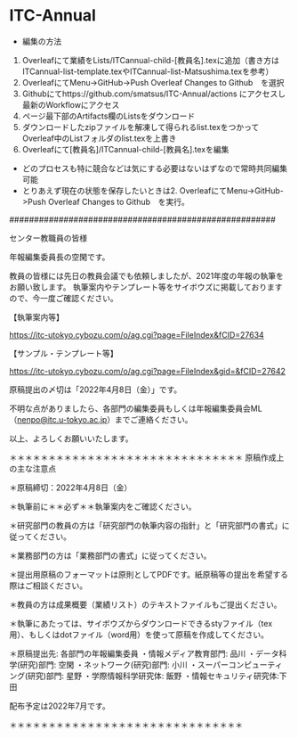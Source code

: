 # ITC-Annual

- 編集の方法
1. Overleafにて業績をLists/ITCannual-child-[教員名].texに追加（書き方はITCannual-list-template.texやITCannual-list-Matsushima.texを参考）
2. OverleafにてMenu->GitHub->Push Overleaf Changes to Github　を選択 
3. Githubにてhttps://github.com/smatsus/ITC-Annual/actions にアクセスし最新のWorkflowにアクセス
4. ページ最下部のArtifacts欄のListsをダウンロード
5. ダウンロードしたzipファイルを解凍して得られるlist.texをつかってOverleaf中のListフォルダのlist.texを上書き
6. Overleafにて[教員名]/ITCannual-child-[教員名].texを編集

- どのプロセスも特に競合などは気にする必要はないはずなので常時共同編集可能
- とりあえず現在の状態を保存したいときは2. OverleafにてMenu->GitHub->Push Overleaf Changes to Github　を実行。


######################################################

センター教職員の皆様

年報編集委員長の空閑です。

教員の皆様には先日の教員会議でも依頼しましたが、2021年度の年報の執筆をお願い致します。
執筆案内やテンプレート等をサイボウズに掲載しておりますので、今一度ご確認ください。

【執筆案内等】

https://itc-utokyo.cybozu.com/o/ag.cgi?page=FileIndex&fCID=27634

【サンプル・テンプレート等】

https://itc-utokyo.cybozu.com/o/ag.cgi?page=FileIndex&gid=&fCID=27642

原稿提出の〆切は「2022年4月8日（金）」です。

不明な点がありましたら、各部門の編集委員もしくは年報編集委員会ML（nenpo@itc.u-tokyo.ac.jp）までご連絡ください。

以上、よろしくお願いいたします。

＊＊＊＊＊＊＊＊＊＊＊＊＊＊＊＊＊＊＊＊＊＊＊＊＊＊＊＊＊＊
原稿作成上の主な注意点

＊原稿締切：2022年4月8日（金）

＊執筆前に＊＊必ず＊＊執筆案内をご確認ください。

＊研究部門の教員の方は「研究部門の執筆内容の指針」と「研究部門の書式」に従ってください。

＊業務部門の方は「業務部門の書式」に従ってください。

＊提出用原稿のフォーマットは原則としてPDFです。紙原稿等の提出を希望する際はご相談ください。

＊教員の方は成果概要（業績リスト）のテキストファイルもご提出ください。

＊執筆にあたっては、サイボウズからダウンロードできるstyファイル（tex用）、もしくはdotファイル（word用）を使って原稿を作成してください。

＊原稿提出先: 各部門の年報編集委員
・情報メディア教育部門: 品川
・データ科学(研究)部門: 空閑
・ネットワーク(研究)部門: 小川
・スーパーコンピューティング(研究)部門: 星野
・学際情報科学研究体: 飯野
・情報セキュリティ研究体:下田

配布予定は2022年7月です。

＊＊＊＊＊＊＊＊＊＊＊＊＊＊＊＊＊＊＊＊＊＊＊＊＊＊＊＊＊＊  